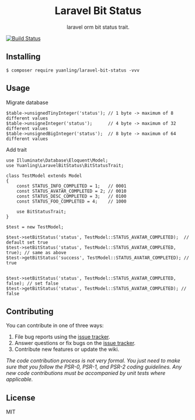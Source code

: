 <h1 align="center"> Laravel Bit Status </h1>

<p align="center"> laravel orm bit status trait.</p>

[![Build Status](https://travis-ci.com/LaneHub/laravel-bit-status.svg?branch=master)](https://travis-ci.com/LaneHub/laravel-bit-status)


## Installing

```shell
$ composer require yuanling/laravel-bit-status -vvv
```

## Usage

Migrate database
```
$table->unsignedTinyInteger('status'); // 1 byte -> maximum of 8  different values
$table->unsigneInteger('status');      // 4 byte -> maximum of 32 different values
$table->unsignedBigInteger('status');  // 8 byte -> maximum of 64 different values
```

Add trait
```
use Illuminate\Database\Eloquent\Model;
use Yuanling\LaravelBitStatus\BitStatusTrait;

class TestModel extends Model
{
    const STATUS_INFO_COMPLETED = 1;   // 0001
    const STATUS_AVATAR_COMPLETED = 2; // 0010
    const STATUS_DESC_COMPLETED = 3;   // 0100
    const STATUS_FOO_COMPLETED = 4;    // 1000

    use BitStatusTrait;
}
```


```
$test = new TestModel;

$test->setBitStatus('status', TestModel::STATUS_AVATAR_COMPLETED);  // default set true
$test->setBitStatus('status', TestModel::STATUS_AVATAR_COMPLETED, true); // same as above
$test->getBitStatus('success', TestModel::STATUS_AVATAR_COMPLETED); // true


$test->setBitStatus('status', TestModel::STATUS_AVATAR_COMPLETED, false); // set false
$test->getBitStatus('status', TestModel::STATUS_AVATAR_COMPLETED); // false
```

## Contributing

You can contribute in one of three ways:

1. File bug reports using the [issue tracker](https://github.com/LaneHub/laravel-bit-status/issues).
2. Answer questions or fix bugs on the [issue tracker](https://github.com/LaneHub/laravel-bit-status/issues).
3. Contribute new features or update the wiki.

_The code contribution process is not very formal. You just need to make sure that you follow the PSR-0, PSR-1, and PSR-2 coding guidelines. Any new code contributions must be accompanied by unit tests where applicable._

## License

MIT
